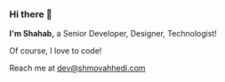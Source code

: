 ### Hi there 👋
**I'm Shahab,** a Senior Developer, Designer, Technologist!

Of course, I love to code!

Reach me at [dev@shmovahhedi.com](mailto:dev@shmovahhedi.com)

<!--
[![Movahhedi's GitHub Stats](https://github-readme-stats.vercel.app/api?username=movahhedi&count_private=true&show_icons=true&title_color=fff&icon_color=007fff&text_color=9f9f9f&bg_color=0D1117)](https://github.com/movahhedi)
-->
